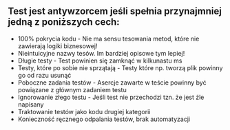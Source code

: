 ## Test jest antywzorcem jeśli spełnia przynajmniej jedną z poniższych cech:

* 100% pokrycia kodu - Nie ma sensu tesowania metod, które nie zawierają logiki biznesowej!
* Nieintuicyjne nazwy tesów. Im bardziej opisowe tym lepiej!
* Długie testy - Test powinien się zamknąć w kilkunastu ms
* Testy, które po sobie nie sprzątają - Testy które np. tworzą plik powinny go od razu usunąć
* Poboczne zadania testów - Asercje zawarte w teście powinny być powiązane z głównym zadaniem testu
* Ignorowanie złego testu - Jeśli test nie przechodzi tzn. że jest źle napisany 
* Traktowanie testów jako kodu drugiej kategorii	
* Konieczność ręcznego odpalania testów, brak automatyzacji	
